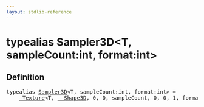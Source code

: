 ```yaml
---
layout: stdlib-reference
---
```


# typealias Sampler3D\<T, sampleCount:int, format:int\>

## Definition

<pre>
<span class='code_keyword'>typealias</span> <a href="/stdlib-reference/types/Sampler3D" class="code_type">Sampler3D</a>&lt;<span class="code_type">T</span>, sampleCount:<span class="code_keyword">int</span>, format:<span class="code_keyword">int</span>&gt; = 
    <a href="/stdlib-reference/types/Texture/index" class="code_type">_Texture</a>&lt;<span class="code_type">T</span>, <a href="/stdlib-reference/types/Shape3D/index" class="code_type">__Shape3D</a>, 0, 0, sampleCount, 0, 0, 1, format&gt;;
</pre>

